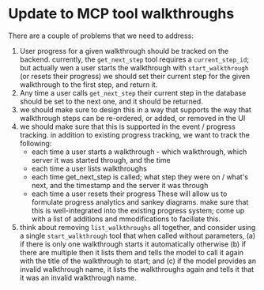 # Update to MCP tool walkthroughs

There are a couple of problems that we need to address:

1. User progress for a given walkthrough should be tracked on the backend. currently, the `get_next_step` tool requires a `current_step_id`; but actually wen a user starts the walkthrough with `start_walkthrough` (or resets their progress) we should set their current step for the given walkthrough to the first step, and return it. 
2. Any time a user calls `get_next_step` their current step in the database should be set to the next one, and it should be returned. 
3. we should make sure to design this in a way that supports the way that walkthrough steps can be re-ordered, or added, or removed in the UI
4. we should make sure that this is supported in the event / progress tracking. in addition to existing progress tracking, we want to track the following:
    - each time a user starts a walkthrough - which walkthrough, which server it was started through, and the time
    - each time a user lists walkthroughs
    - each time get_next_step is called; what step they were on / what's next, and the timestamp and the server it was through
    - each time a user resets their progress
These will allow us to formulate progress analytics and sankey diagrams. make sure that this is well-integrated into the existing progress system; come up with a list of additions and mmodifications to faciliate this.
5. think about removing `list_walkthroughs` all together, and consider using a single `start_walkthrough` tool that when called without parameters, (a) if there is only one walkthrough starts it automatically otherwise (b) if there are multiple then it lists them and tells the model to call it again with the title of the walkthrough to start; and (c) if the model provides an invalid walkthrough name, it lists the walkthroughs again and tells it that it was an invalid walkthrough name. 